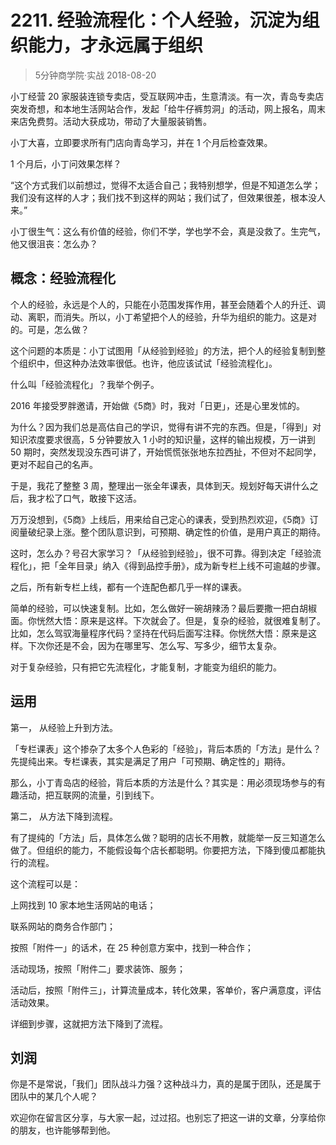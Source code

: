 # 2211. 经验流程化：个人经验，沉淀为组织能力，才永远属于组织
> 5分钟商学院·实战
2018-08-20

小丁经营 20 家服装连锁专卖店，受互联网冲击，生意清淡。有一次，青岛专卖店突发奇想，和本地生活网站合作，发起「给牛仔裤剪洞」的活动，网上报名，周末来店免费剪。活动大获成功，带动了大量服装销售。

小丁大喜，立即要求所有门店向青岛学习，并在 1 个月后检查效果。

1 个月后，小丁问效果怎样？

“这个方式我们以前想过，觉得不太适合自己；我特别想学，但是不知道怎么学；我们没有这样的人才；我们找不到这样的网站；我们试了，但效果很差，根本没人来。”

小丁很生气：这么有价值的经验，你们不学，学也学不会，真是没救了。生完气，他又很沮丧：怎么办？

## 概念：经验流程化
个人的经验，永远是个人的，只能在小范围发挥作用，甚至会随着个人的升迁、调动、离职，而消失。所以，小丁希望把个人的经验，升华为组织的能力。这是对的。可是，怎么做？

这个问题的本质是：小丁试图用「从经验到经验」的方法，把个人的经验复制到整个组织中，但这种办法效率很低。也许，他应该试试「经验流程化」。

什么叫「经验流程化」？我举个例子。

2016 年接受罗胖邀请，开始做《5商》时，我对「日更」，还是心里发怵的。

为什么？因为我们总是高估自己的学识，觉得有讲不完的东西。但是，「得到」对知识浓度要求很高，5 分钟要放入 1 小时的知识量，这样的输出规模，万一讲到 50 期时，突然发现没东西可讲了，开始慌慌张张地东拉西扯，不但对不起同学，更对不起自己的名声。

于是，我花了整整 3 周，整理出一张全年课表，具体到天。规划好每天讲什么之后，我才松了口气，敢接下这活。

万万没想到，《5商》上线后，用来给自己定心的课表，受到热烈欢迎，《5商》订阅量破纪录上涨。整个团队意识到，可预期、确定性的价值，是用户真正的期待。

这时，怎么办？号召大家学习？「从经验到经验」，很不可靠。得到决定「经验流程化」，把「全年目录」纳入《得到品控手册》，成为新专栏上线不可逾越的步骤。

之后，所有新专栏上线，都有一个连配色都几乎一样的课表。

简单的经验，可以快速复制。比如，怎么做好一碗胡辣汤？最后要撒一把白胡椒面。你恍然大悟：原来是这样。下次就会了。但是，复杂的经验，就很难复制了。比如，怎么驾驭海量程序代码？坚持在代码后面写注释。你恍然大悟：原来是这样。下次你还是不会，因为在哪里写、怎么写、写多少，细节太复杂。

对于复杂经验，只有把它先流程化，才能复制，才能变为组织的能力。

## 运用

第一， 从经验上升到方法。

「专栏课表」这个掺杂了太多个人色彩的「经验」，背后本质的「方法」是什么？先提纯出来。专栏课表，其实是满足了用户「可预期、确定性的」期待。

那么，小丁青岛店的经验，背后本质的方法是什么？其实是：用必须现场参与的有趣活动，把互联网的流量，引到线下。

第二， 从方法下降到流程。

有了提纯的「方法」后，具体怎么做？聪明的店长不用教，就能举一反三知道怎么做了。但组织的能力，不能假设每个店长都聪明。你要把方法，下降到傻瓜都能执行的流程。

这个流程可以是：

上网找到 10 家本地生活网站的电话；

联系网站的商务合作部门；

按照「附件一」的话术，在 25 种创意方案中，找到一种合作；

活动现场，按照「附件二」要求装饰、服务；

活动后，按照「附件三」，计算流量成本，转化效果，客单价，客户满意度，评估活动效果。

详细到步骤，这就把方法下降到了流程。

## 刘润

你是不是常说，「我们」团队战斗力强？这种战斗力，真的是属于团队，还是属于团队中的某几个人呢？

欢迎你在留言区分享，与大家一起，过过招。也别忘了把这一讲的文章，分享给你的朋友，也许能够帮到他。

